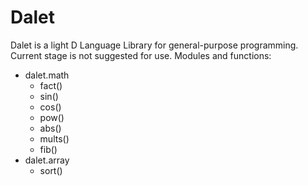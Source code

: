 # Dalet  
Dalet is a light D Language Library for general-purpose programming.  
Current stage is not suggested for use.
Modules and functions:  
* dalet.math  
    * fact()
	* sin()
	* cos()
	* pow()
	* abs()
	* mults()
	* fib()
* dalet.array
	* sort()